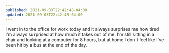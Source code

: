 ```yaml
---
published: 2021-09-03T22:42:48-04:00
updated: 2021-09-03T22:42:48-04:00
---
```


I went in to the office for work today and it always surprises me how tired I'm always surprised at how much it takes out of me. I'm still sitting in a chair and looking at a computer for 8 hours, but at home I don't feel like I've been hit by a bus at the end of the day.
